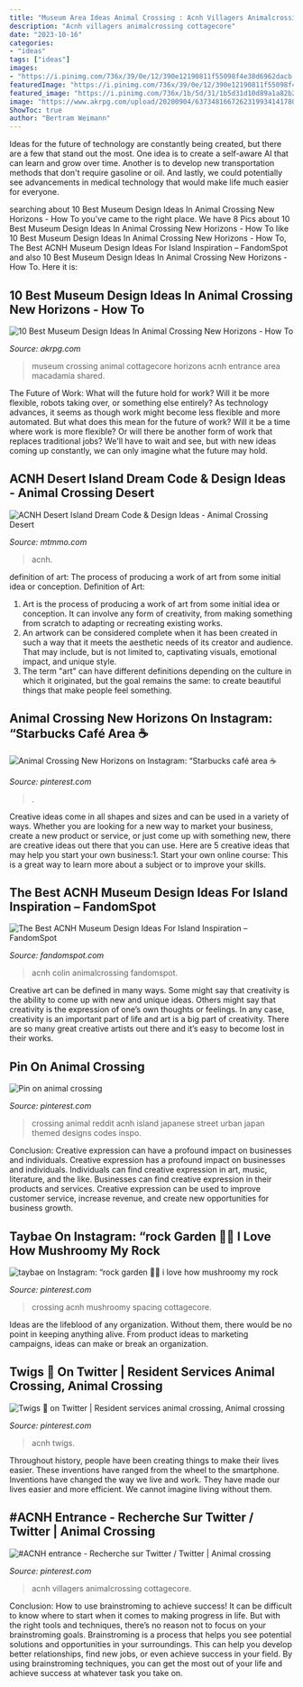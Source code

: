 ```yaml
---
title: "Museum Area Ideas Animal Crossing : Acnh Villagers Animalcrossing Cottagecore"
description: "Acnh villagers animalcrossing cottagecore"
date: "2023-10-16"
categories:
- "ideas"
tags: ["ideas"]
images:
- "https://i.pinimg.com/736x/39/0e/12/390e12190811f55098f4e38d6962dacb.jpg"
featuredImage: "https://i.pinimg.com/736x/39/0e/12/390e12190811f55098f4e38d6962dacb.jpg"
featured_image: "https://i.pinimg.com/736x/1b/5d/31/1b5d31d10d89a1a82b221c611a2fe2b3.jpg"
image: "https://www.akrpg.com/upload/20200904/6373481667262319934141780.png"
ShowToc: true
author: "Bertram Weimann"
---
```



Ideas for the future of technology are constantly being created, but there are a few that stand out the most. One idea is to create a self-aware AI that can learn and grow over time. Another is to develop new transportation methods that don't require gasoline or oil. And lastly, we could potentially see advancements in medical technology that would make life much easier for everyone.

	

		
searching about 10 Best Museum Design Ideas In Animal Crossing New Horizons - How To you've came to the right place. We have 8 Pics about 10 Best Museum Design Ideas In Animal Crossing New Horizons - How To like 10 Best Museum Design Ideas In Animal Crossing New Horizons - How To, The Best ACNH Museum Design Ideas For Island Inspiration – FandomSpot and also 10 Best Museum Design Ideas In Animal Crossing New Horizons - How To. Here it is:
		
    
## 10 Best Museum Design Ideas In Animal Crossing New Horizons - How To

<img loading=lazy src="https://www.akrpg.com/upload/20200904/6373481667262319934141780.png" onerror="this.onerror=null;this.src='https://tse4.mm.bing.net/th?id=OIP.JK9n4Qbkfcd7qKzuhAUp1AHaEK&amp;pid=15.1';" alt="10 Best Museum Design Ideas In Animal Crossing New Horizons - How To">

_Source: akrpg.com_

>museum crossing animal cottagecore horizons acnh entrance area macadamia shared. 

	

The Future of Work: What will the future hold for work? Will it be more flexible, robots taking over, or something else entirely?
As technology advances, it seems as though work might become less flexible and more automated. But what does this mean for the future of work? Will it be a time where work is more flexible? Or will there be another form of work that replaces traditional jobs? We'll have to wait and see, but with new ideas coming up constantly, we can only imagine what the future may hold.

    
## ACNH Desert Island Dream Code &amp; Design Ideas - Animal Crossing Desert

<img loading=lazy src="https://www.mtmmo.com/upload/20210415/6375410449876697966108410.png" onerror="this.onerror=null;this.src='https://tse2.mm.bing.net/th?id=OIP.S_ptVMO1FwvEFHRpyVpDkQHaEC&amp;pid=15.1';" alt="ACNH Desert Island Dream Code &amp; Design Ideas - Animal Crossing Desert">

_Source: mtmmo.com_

>acnh. 

	

definition of art: The process of producing a work of art from some initial idea or conception.
Definition of Art:
1. Art is the process of producing a work of art from some initial idea or conception. It can involve any form of creativity, from making something from scratch to adapting or recreating existing works.
2. An artwork can be considered complete when it has been created in such a way that it meets the aesthetic needs of its creator and audience. That may include, but is not limited to, captivating visuals, emotional impact, and unique style.
3. The term "art" can have different definitions depending on the culture in which it originated, but the goal remains the same: to create beautiful things that make people feel something.

    
## Animal Crossing New Horizons On Instagram: “Starbucks Café Area ☕️

<img loading=lazy src="https://i.pinimg.com/736x/39/0e/12/390e12190811f55098f4e38d6962dacb.jpg" onerror="this.onerror=null;this.src='https://tse3.mm.bing.net/th?id=OIP.gacFtNa92MqpfNGQ-nUWCgHaEK&amp;pid=15.1';" alt="Animal Crossing New Horizons on Instagram: “Starbucks café area ☕️">

_Source: pinterest.com_

>. 

	

Creative ideas come in all shapes and sizes and can be used in a variety of ways. Whether you are looking for a new way to market your business, create a new product or service, or just come up with something new, there are creative ideas out there that you can use. Here are 5 creative ideas that may help you start your own business:1. Start your own online course: This is a great way to learn more about a subject or to improve your skills.

    
## The Best ACNH Museum Design Ideas For Island Inspiration – FandomSpot

<img loading=lazy src="https://static.fandomspot.com/images/06/15727/05-fountain-lovers-entrance-museum-acnh.jpg" onerror="this.onerror=null;this.src='https://tse4.mm.bing.net/th?id=OIP.qzBRMOUr5mx7s2BxD0JpZAHaEG&amp;pid=15.1';" alt="The Best ACNH Museum Design Ideas For Island Inspiration – FandomSpot">

_Source: fandomspot.com_

>acnh colin animalcrossing fandomspot. 

	

Creative art can be defined in many ways. Some might say that creativity is the ability to come up with new and unique ideas. Others might say that creativity is the expression of one’s own thoughts or feelings. In any case, creativity is an important part of life and art is a big part of creativity. There are so many great creative artists out there and it’s easy to become lost in their works.

    
## Pin On Animal Crossing

<img loading=lazy src="https://i.pinimg.com/736x/22/17/c1/2217c18b1473ce2d9f1b9de18a1c1fce.jpg" onerror="this.onerror=null;this.src='https://tse1.mm.bing.net/th?id=OIP.gbceBVeHi27_Spvyb827cAHaEK&amp;pid=15.1';" alt="Pin on animal crossing">

_Source: pinterest.com_

>crossing animal reddit acnh island japanese street urban japan themed designs codes inspo. 

	

Conclusion: Creative expression can have a profound impact on businesses and individuals.
Creative expression has a profound impact on businesses and individuals. Individuals can find creative expression in art, music, literature, and the like. Businesses can find creative expression in their products and services. Creative expression can be used to improve customer service, increase revenue, and create new opportunities for business growth.

    
## Taybae On Instagram: “rock Garden 🐚🌱 I Love How Mushroomy My Rock

<img loading=lazy src="https://i.pinimg.com/736x/9a/bf/2e/9abf2ee20f06741c1efabf43a4ea9fe0.jpg" onerror="this.onerror=null;this.src='https://tse1.mm.bing.net/th?id=OIP.a6t8aCQeaO8MUV-KKvTAgwHaEK&amp;pid=15.1';" alt="taybae on Instagram: “rock garden 🐚🌱 i love how mushroomy my rock">

_Source: pinterest.com_

>crossing acnh mushroomy spacing cottagecore. 

	

Ideas are the lifeblood of any organization. Without them, there would be no point in keeping anything alive. From product ideas to marketing campaigns, ideas can make or break an organization.

    
## Twigs 🌿 On Twitter | Resident Services Animal Crossing, Animal Crossing

<img loading=lazy src="https://i.pinimg.com/736x/1b/5d/31/1b5d31d10d89a1a82b221c611a2fe2b3.jpg" onerror="this.onerror=null;this.src='https://tse3.mm.bing.net/th?id=OIP.jB4I1JkqjBvruiWYFaIMuwHaEK&amp;pid=15.1';" alt="Twigs 🌿 on Twitter | Resident services animal crossing, Animal crossing">

_Source: pinterest.com_

>acnh twigs. 

	

Throughout history, people have been creating things to make their lives easier. These inventions have ranged from the wheel to the smartphone. Inventions have changed the way we live and work. They have made our lives easier and more efficient. We cannot imagine living without them.

    
## #ACNH Entrance - Recherche Sur Twitter / Twitter | Animal Crossing

<img loading=lazy src="https://i.pinimg.com/736x/ad/8f/cd/ad8fcdf22464549fd6d7794202816da6.jpg" onerror="this.onerror=null;this.src='https://tse1.mm.bing.net/th?id=OIP.Cj8fq_sEFmlFH4J-_BdiYwHaEK&amp;pid=15.1';" alt="#ACNH entrance - Recherche sur Twitter / Twitter | Animal crossing">

_Source: pinterest.com_

>acnh villagers animalcrossing cottagecore. 

	

Conclusion: How to use brainstroming to achieve success!
It can be difficult to know where to start when it comes to making progress in life. But with the right tools and techniques, there’s no reason not to focus on your brainstroming goals. Brainstroming is a process that helps you see potential solutions and opportunities in your surroundings. This can help you develop better relationships, find new jobs, or even achieve success in your field. By using brainstroming techniques, you can get the most out of your life and achieve success at whatever task you take on.

